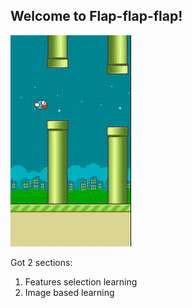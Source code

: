 ## Welcome to Flap-flap-flap!

![alt text](flappy-bird.gif)

Got 2 sections:
1. Features selection learning
2. Image based learning